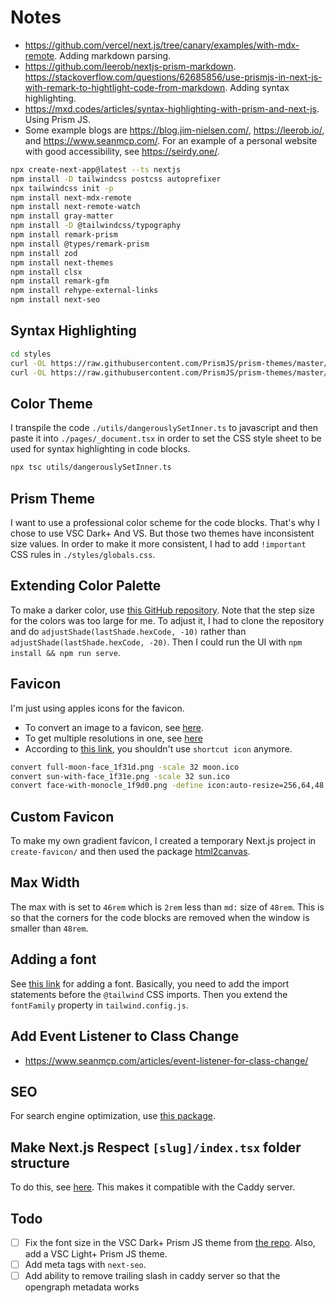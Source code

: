 # Notes

- https://github.com/vercel/next.js/tree/canary/examples/with-mdx-remote. Adding markdown parsing.
- https://github.com/leerob/nextjs-prism-markdown. https://stackoverflow.com/questions/62685856/use-prismjs-in-next-js-with-remark-to-hightlight-code-from-markdown. Adding syntax highlighting.
- https://mxd.codes/articles/syntax-highlighting-with-prism-and-next-js. Using Prism JS.
- Some example blogs are https://blog.jim-nielsen.com/, https://leerob.io/, and https://www.seanmcp.com/. For an example of a personal website with good accessibility, see https://seirdy.one/.

```bash
npx create-next-app@latest --ts nextjs
npm install -D tailwindcss postcss autoprefixer
npx tailwindcss init -p
npm install next-mdx-remote
npm install next-remote-watch
npm install gray-matter
npm install -D @tailwindcss/typography
npm install remark-prism
npm install @types/remark-prism
npm install zod
npm install next-themes
npm install clsx
npm install remark-gfm
npm install rehype-external-links
npm install next-seo
```

## Syntax Highlighting

```bash
cd styles
curl -OL https://raw.githubusercontent.com/PrismJS/prism-themes/master/themes/prism-vsc-dark-plus.css
curl -OL https://raw.githubusercontent.com/PrismJS/prism-themes/master/themes/prism-vs.css
```

## Color Theme

I transpile the code `./utils/dangerouslySetInner.ts` to javascript and then paste
it into `./pages/_document.tsx` in order to set the CSS style sheet to be used for syntax highlighting in
code blocks.

```bash
npx tsc utils/dangerouslySetInner.ts
```

## Prism Theme

I want to use a professional color scheme for the code blocks.
That's why I chose to use VSC Dark+ And VS.
But those two themes have inconsistent size values.
In order to make it more consistent, I had to add `!important`
CSS rules in `./styles/globals.css`.

## Extending Color Palette

To make a darker color, use [this GitHub repository](https://github.com/ameistad/tailwind-colors).
Note that the step size for the colors was too large for me.
To adjust it, I had to clone the repository and do `adjustShade(lastShade.hexCode, -10)`
rather than `adjustShade(lastShade.hexCode, -20)`.
Then I could run the UI with `npm install && npm run serve`.

## Favicon

I'm just using apples icons for the favicon.

- To convert an image to a favicon, see [here](https://superuser.com/questions/227736/how-do-i-convert-a-png-into-a-ico).
- To get multiple resolutions in one, see [here](https://askubuntu.com/questions/867567/convert-jpg-or-png-to-ico-using-terminal-and-back)
- According to [this link](https://stackoverflow.com/questions/9943771/adding-a-favicon-to-a-static-html-page),
  you shouldn't use `shortcut icon` anymore.

```bash
convert full-moon-face_1f31d.png -scale 32 moon.ico
convert sun-with-face_1f31e.png -scale 32 sun.ico
convert face-with-monocle_1f9d0.png -define icon:auto-resize=256,64,48,32,16 favicon.ico # I used this one
```

## Custom Favicon

To make my own gradient favicon, I created a temporary Next.js project in `create-favicon/` and then
used the package [html2canvas](https://github.com/niklasvh/html2canvas).

## Max Width

The max with is set to `46rem` which is `2rem` less than `md:` size of `48rem`.
This is so that the corners for the code blocks are removed when the window is smaller than `48rem`.

## Adding a font

See [this link](https://dev.to/thomasvanholder/add-a-custom-tailwind-css-fonts-to-your-website-1nn6) for adding a font.
Basically, you need to add the import statements before the `@tailwind` CSS imports.
Then you extend the `fontFamily` property in `tailwind.config.js`.

## Add Event Listener to Class Change

- https://www.seanmcp.com/articles/event-listener-for-class-change/

## SEO

For search engine optimization, use [this package](https://github.com/garmeeh/next-seo).

## Make Next.js Respect `[slug]/index.tsx` folder structure

To do this, see [here](https://stackoverflow.com/questions/57157228/next-js-export-index-html).
This makes it compatible with the Caddy server.

## Todo

- [ ] Fix the font size in the VSC Dark+ Prism JS theme from [the repo](https://github.com/PrismJS/prism-themes/tree/master/themes).
      Also, add a VSC Light+ Prism JS theme.
- [ ] Add meta tags with `next-seo`.
- [ ] Add ability to remove trailing slash in caddy server so that the opengraph metadata works

